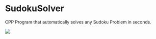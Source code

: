 # SudokuSolver
CPP Program that automatically solves any Sudoku Problem in seconds.

<img src = "https://media.giphy.com/media/eiMhIztRZ6xBfnZaOM/giphy.gif" />
